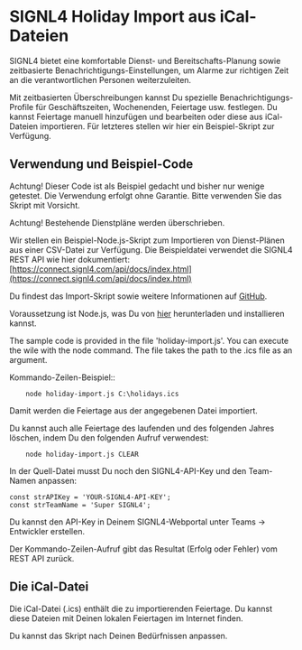 
# SIGNL4 Holiday Import aus iCal-Dateien

SIGNL4 bietet eine komfortable Dienst- und Bereitschafts-Planung sowie zeitbasierte Benachrichtigungs-Einstellungen, um Alarme zur richtigen Zeit an die verantwortlichen Personen weiterzuleiten.


Mit zeitbasierten Überschreibungen kannst Du spezielle Benachrichtigungs-Profile für Geschäftszeiten, Wochenenden, Feiertage usw. festlegen. Du kannst Feiertage manuell hinzufügen und bearbeiten oder diese aus iCal-Dateien importieren. Für letzteres stellen wir hier ein Beispiel-Skript zur Verfügung.

## Verwendung und Beispiel-Code

Achtung! Dieser Code ist als Beispiel gedacht und bisher nur wenige getestet. Die Verwendung erfolgt ohne Garantie. Bitte verwenden Sie das Skript mit Vorsicht.

Achtung! Bestehende Dienstpläne werden überschrieben.

Wir stellen ein Beispiel-Node.js-Skript zum Importieren von Dienst-Plänen aus einer CSV-Datei zur Verfügung. Die Beispieldatei verwendet die SIGNL4 REST API wie hier dokumentiert:
[https://connect.signl4.com/api/docs/index.html](https://connect.signl4.com/api/docs/index.html)

Du findest das Import-Skript sowie weitere Informationen auf [GitHub](https://github.com/signl4/signl4-holiday-import).

Voraussetzung ist Node.js, was Du von [hier](https://nodejs.org/en/download/) herunterladen und installieren kannst.

The sample code is provided in the file 'holiday-import.js'. You can execute the wile with the node command. The file takes the path to the .ics file as an argument.

Kommando-Zeilen-Beispiel::

```
    node holiday-import.js C:\holidays.ics
```

Damit werden die Feiertage aus der angegebenen Datei importiert.

Du kannst auch alle Feiertage des laufenden und des folgenden Jahres löschen, indem Du den folgenden Aufruf verwendest:

```
    node holiday-import.js CLEAR
```

In der Quell-Datei musst Du noch den SIGNL4-API-Key und den Team-Namen anpassen:

```
const strAPIKey = 'YOUR-SIGNL4-API-KEY';
const strTeamName = 'Super SIGNL4';
```

Du kannst den API-Key in Deinem SIGNL4-Webportal unter Teams -> Entwickler erstellen.

Der Kommando-Zeilen-Aufruf gibt das Resultat (Erfolg oder Fehler) vom REST API zurück.

## Die iCal-Datei

Die iCal-Datei (.ics) enthält die zu importierenden Feiertage. Du kannst diese Dateien mit Deinen lokalen Feiertagen im Internet finden.

Du kannst das Skript nach Deinen Bedürfnissen anpassen.